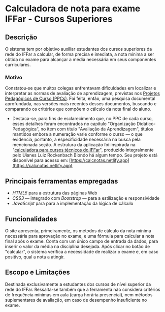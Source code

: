 # Calculadora de nota para exame IFFar - Cursos Superiores
## **Descrição**
O sistema tem por objetivo auxiliar estudantes dos cursos superiores da rede do IFFar a calcular, de forma precisa e imediata, a nota mínima a ser obtida no exame para alcançar a média necessária em seus componentes curriculares.
### **Motivo**
Constatou-se que muitos colegas enfrentavam dificuldades em localizar e interpretar as normas de avaliação de aprendizagem, previstas nos [Projetos Pedagógicos de Curso (PPCs)](https://www.iffarroupilha.edu.br/projeto-pedag%C3%B3gico-de-curso).
Foi feita, então, uma pesquisa documental aprofundada, nas versões mais recentes desses documentos, buscando e comparando os critérios que compõem o cálculo da nota final do aluno.
* Destaca-se, para fins de esclarecimento que, no PPC de cada curso, esses detalhes foram encontrados no capítulo "Organização Didático-Pedagógica", no item com título "Avaliação da Aprendizagem", títulos mantidos embora a numeração varie conforme o curso — o que evidencia, portanto, a especificidade necessária na busca pela mencionada seção.
A estrutura da aplicação foi inspirada na "[calculadora para cursos técnicos do IFFar](https://github.com/Uianes/calculadoraExame)", produzido integralmente pelo Uianes Luiz Rockenbach Biondo há algum tempo. Seu projeto está disponível para acesso em: [https://calcnotas.netlify.app](https://calcnotas.netlify.app)

## **Principais ferramentas empregadas**
* *HTML5* para a estrutura das páginas Web
* *CSS3* — integrado com *Bootstrap* — para a estilização e responsividade
* *JavaScript* para para a implementação da lógica de cálculo

## **Funcionalidades**
O site apresenta, primeiramente, os métodos de cálculo da nota mínima necessária para aprovação no exame, e uma fórmula para calcular a nota final após o exame.
Conta com um único campo de entrada da dados, para inserir o valor da média na disciplina desejada. Após clicar no botão de "calcular", o sistema verifica a necessidade de realizar o exame e, em caso positivo, qual a nota a atingir.

## **Escopo e Limitações**
Destinada exclusivamente a estudantes dos cursos de nível superior da rede do IFFar. Ressalta-se também que a ferramenta não considera critérios de frequência mínimas em aula (carga horária presencial), nem métodos suplementares de avaliação, em caso de desempenho insuficiente no exame.
